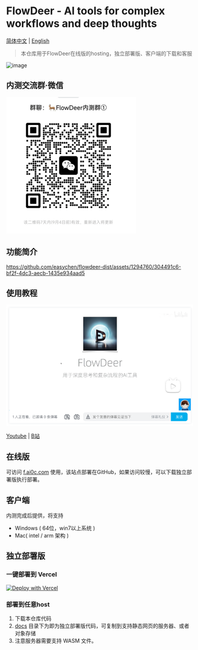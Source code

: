 # FlowDeer - AI tools for complex workflows and deep thoughts

[简体中文](README.md) | [English](README_EN.md)

> 本仓库用于FlowDeer在线版的hosting，独立部署版、客户端的下载和客服

<img width="1361" alt="image" src="https://github.com/easychen/flowdeer-dist/assets/1294760/62875911-21e9-4c66-ab65-8abf7a2a9056">

## 内测交流群·微信

![](images/20230828134907.png)

## 功能简介

https://github.com/easychen/flowdeer-dist/assets/1294760/304491c6-bf2f-4dc3-aecb-1435e934aad5


## 使用教程

![](images/20230828105059.png)

[Youtube](https://youtu.be/vz1xBKzLAVM)  | [B站](https://www.bilibili.com/video/BV1xP411Y7ak/)

## 在线版

可访问 [f.ai0c.com](https://f.ai0c.com) 使用，该站点部署在GitHub，如果访问较慢，可以下载独立部署版执行部署。

## 客户端

内测完成后提供，将支持
- Windows ( 64位，win7以上系统 )
- Mac( intel / arm 架构 )

## 独立部署版

### 一键部署到 Vercel

[![Deploy with Vercel](https://vercel.com/button)](https://vercel.com/new/clone?repository-url=https%3A%2F%2Fgithub.com%2Feasychen%2Fflowdeer-dist.git&root-directory=docs)

### 部署到任意host

1. 下载本仓库代码
1. [docs](./docs/) 目录下为即为独立部署版代码，可复制到支持静态网页的服务器、或者对象存储
1. 注意服务器需要支持 WASM 文件。
